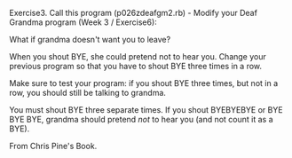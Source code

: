 Exercise3. Call this program (p026zdeafgm2.rb) - Modify your Deaf Grandma program (Week 3 / Exercise6): 

What if grandma doesn't want you to leave? 

When you shout BYE, she could pretend not to hear you. Change your previous program so that you have to shout BYE three times in a row. 

Make sure to test your program: if you shout BYE three times, but not in a row, you should still be talking to grandma. 

You must shout BYE three separate times. If you shout BYEBYEBYE or BYE BYE BYE, grandma should pretend *not* to hear you (and not count it as a BYE).

From Chris Pine's Book.